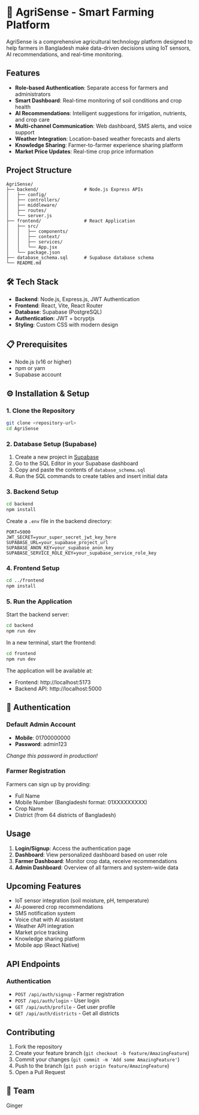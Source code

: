 # 🌾 AgriSense - Smart Farming Platform

AgriSense is a comprehensive agricultural technology platform designed to help farmers in Bangladesh make data-driven decisions using IoT sensors, AI recommendations, and real-time monitoring.

## Features

- **Role-based Authentication**: Separate access for farmers and administrators
- **Smart Dashboard**: Real-time monitoring of soil conditions and crop health
- **AI Recommendations**: Intelligent suggestions for irrigation, nutrients, and crop care
- **Multi-channel Communication**: Web dashboard, SMS alerts, and voice support
- **Weather Integration**: Location-based weather forecasts and alerts
- **Knowledge Sharing**: Farmer-to-farmer experience sharing platform
- **Market Price Updates**: Real-time crop price information

## Project Structure

```
AgriSense/
├── backend/                 # Node.js Express APIs
│   ├── config/
│   ├── controllers/
│   ├── middleware/
│   ├── routes/
│   └── server.js
├── frontend/                # React Application
│   ├── src/
│   │   ├── components/
│   │   ├── context/
│   │   ├── services/
│   │   └── App.jsx
│   └── package.json
├── database_schema.sql      # Supabase database schema
└── README.md
```

## 🛠️ Tech Stack

- **Backend**: Node.js, Express.js, JWT Authentication
- **Frontend**: React, Vite, React Router
- **Database**: Supabase (PostgreSQL)
- **Authentication**: JWT + bcryptjs
- **Styling**: Custom CSS with modern design

## 📋 Prerequisites

- Node.js (v16 or higher)
- npm or yarn
- Supabase account

## ⚙️ Installation & Setup

### 1. Clone the Repository
```bash
git clone <repository-url>
cd AgriSense
```

### 2. Database Setup (Supabase)

1. Create a new project in [Supabase](https://supabase.com)
2. Go to the SQL Editor in your Supabase dashboard
3. Copy and paste the contents of `database_schema.sql`
4. Run the SQL commands to create tables and insert initial data

### 3. Backend Setup

```bash
cd backend
npm install
```

Create a `.env` file in the backend directory:
```env
PORT=5000
JWT_SECRET=your_super_secret_jwt_key_here
SUPABASE_URL=your_supabase_project_url
SUPABASE_ANON_KEY=your_supabase_anon_key
SUPABASE_SERVICE_ROLE_KEY=your_supabase_service_role_key
```

### 4. Frontend Setup

```bash
cd ../frontend
npm install
```

### 5. Run the Application

Start the backend server:
```bash
cd backend
npm run dev
```

In a new terminal, start the frontend:
```bash
cd frontend
npm run dev
```

The application will be available at:
- Frontend: http://localhost:5173
- Backend API: http://localhost:5000

## 🔐 Authentication

### Default Admin Account
- **Mobile**: 01700000000
- **Password**: admin123

*Change this password in production!*

### Farmer Registration
Farmers can sign up by providing:
- Full Name
- Mobile Number (Bangladeshi format: 01XXXXXXXXX)
- Crop Name
- District (from 64 districts of Bangladesh)

##  Usage

1. **Login/Signup**: Access the authentication page
2. **Dashboard**: View personalized dashboard based on user role
3. **Farmer Dashboard**: Monitor crop data, receive recommendations
4. **Admin Dashboard**: Overview of all farmers and system-wide data

## Upcoming Features

- IoT sensor integration (soil moisture, pH, temperature)
- AI-powered crop recommendations
- SMS notification system
- Voice chat with AI assistant
- Weather API integration
- Market price tracking
- Knowledge sharing platform
- Mobile app (React Native)

## API Endpoints

### Authentication
- `POST /api/auth/signup` - Farmer registration
- `POST /api/auth/login` - User login
- `GET /api/auth/profile` - Get user profile
- `GET /api/auth/districts` - Get all districts

## Contributing

1. Fork the repository
2. Create your feature branch (`git checkout -b feature/AmazingFeature`)
3. Commit your changes (`git commit -m 'Add some AmazingFeature'`)
4. Push to the branch (`git push origin feature/AmazingFeature`)
5. Open a Pull Request


## 👥 Team

Ginger

